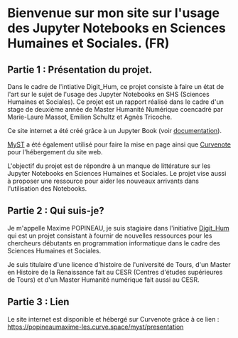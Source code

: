 # Bienvenue sur mon site sur l'usage des Jupyter Notebooks en Sciences Humaines et Sociales. (FR)

## Partie 1 : Présentation du projet.

Dans le cadre de l'intiative Digit_Hum, ce projet consiste à faire un état de l'art sur le sujet de l'usage des Jupyter Notebooks en SHS (Sciences Humaines et Sociales).
Ce projet est un rapport réalisé dans le cadre d'un stage de deuxième année de Master Humanité Numérique coencadré par Marie-Laure Massot, Emilien Schultz et Agnès Tricoche.

Ce site internet a été créé grâce à un Jupyter Book (voir [documentation](https://jupyterbook.org/en/stable/intro.html)). 

[MyST](https://myst-tools.org/docs/mystjs/quickstart) a été également utilisé pour faire la mise en page ainsi que [Curvenote](https://curvenote.com/docs/overview) pour l'hébergement du site web.

L'objectif du projet est de répondre à un manque de littérature sur les Jupyter Notebooks en Sciences Humaines et Sociales. Le projet vise aussi à proposer une ressource pour aider les nouveaux arrivants dans l'utilisation des Notebooks.

## Partie 2 : Qui suis-je?

Je m'appelle Maxime POPINEAU, je suis stagiaire dans l'initiative [Digit_Hum](https://digithum.huma-num.fr/) qui est un projet consistant à fournir de nouvelles ressources pour les chercheurs débutants en programmation informatique dans le cadre des Sciences Humaines et Sociales.

Je suis titulaire d'une licence d'histoire de l'université de Tours, d'un Master en Histoire de la Renaissance fait au CESR (Centres d'études supérieures de Tours) et d'un Master Humanité numérique fait aussi au CESR.

## Partie 3 : Lien

Le site internet est disponible et hébergé sur Curvenote grâce à ce lien : https://popineaumaxime-les.curve.space/myst/presentation



